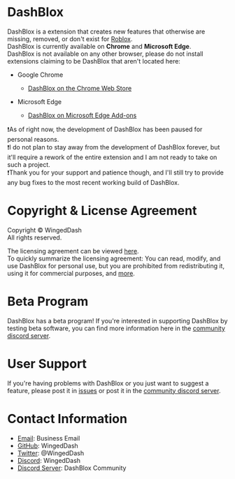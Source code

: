 # DashBlox
DashBlox is a extension that creates new features that otherwise are missing, removed, or don't exist for [Roblox](https://www.roblox.com/).\
DashBlox is currently available on **Chrome** and **Microsoft Edge**.\
DashBlox is not available on any other browser, please do not install extensions claiming to be DashBlox that aren't located here:
* Google Chrome
    * [DashBlox on the Chrome Web Store](https://chrome.google.com/webstore/detail/dashblox/ogffnhpicoghhpcbememhijlbdejchjb)

* Microsoft Edge
    * [DashBlox on Microsoft Edge Add-ons](https://microsoftedge.microsoft.com/addons/detail/dashblox/fdplbdkcchjedlpbdfpcnanbbgjghace)

❗As of right now, the development of DashBlox has been paused for personal reasons.\
❗I do not plan to stay away from the development of DashBlox forever, but it'll require a rework of the entire extension and I am not ready to take on such a project.\
❗Thank you for your support and patience though, and I'll still try to provide any bug fixes to the most recent working build of DashBlox.

# Copyright & License Agreement
Copyright © WingedDash\
All rights reserved.

The licensing agreement can be viewed [here](https://github.com/WingedDash/DashBlox/blob/dev/LICENSE).\
To quickly summarize the licensing agreement: You can read, modify, and use DashBlox for personal use, but you are prohibited from redistributing it, using it for commercial purposes, and [more](https://github.com/WingedDash/DashBlox/blob/dev/LICENSE).

# Beta Program
DashBlox has a beta program! If you're interested in supporting DashBlox by testing beta software, you can find more information here in the [community discord server](https://discord.com/servers/dashblox-community-723207239661387887).

# User Support
If you're having problems with DashBlox or you just want to suggest a feature, please post it in [issues](https://github.com/WingedDash/DashBlox/issues) or post it in the [community discord server](https://discord.com/servers/dashblox-community-723207239661387887).

# Contact Information
* [Email](mailto:wingeddashbusiness@gmail.com): Business Email
* [GitHub](https://github.com/WingedDash): WingedDash
* [Twitter](https://twitter.com/WingedDash): @WingedDash
* [Discord](https://discord.com/): WingedDash
* [Discord Server](https://discord.com/servers/dashblox-community-723207239661387887): DashBlox Community